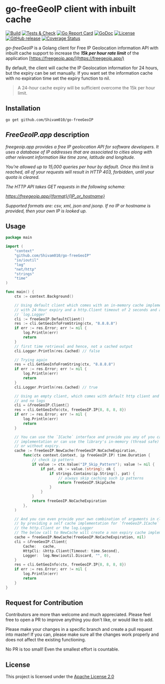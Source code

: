 go-freeGeoIP client with inbuilt cache
======================================

[![Build](https://github.com/Shivam010/go-freeGeoIP/workflows/Build/badge.svg)](https://github.com/Shivam010/go-freeGeoIP/actions?query=workflow%3ABuild)
[![Tests & Check](https://github.com/Shivam010/go-freeGeoIP/workflows/Tests%20&%20Check/badge.svg)](https://github.com/Shivam010/go-freeGeoIP/actions?query=workflow%3A%22Tests+%26+Check%22)
[![Go Report Card](https://goreportcard.com/badge/github.com/Shivam010/go-freeGeoIP?dropcache)](https://goreportcard.com/report/github.com/Shivam010/go-freeGeoIP)
[![GoDoc](https://godoc.org/github.com/Shivam010/go-freeGeoIP?status.svg)](https://godoc.org/github.com/Shivam010/go-freeGeoIP)
[![License](https://img.shields.io/badge/license-apache2-mildgreen.svg)](https://github.com/Shivam010/go-freeGeoIP/blob/master/LICENSE)
[![GitHub release](https://img.shields.io/github/release/Shivam010/go-freeGeoIP.svg)](https://github.com/Shivam010/go-freeGeoIP/releases)
[![Coverage Status](https://coveralls.io/repos/github/Shivam010/go-freeGeoIP/badge.svg)](https://coveralls.io/github/Shivam010/go-freeGeoIP)

_go-freeGeoIP_ is a Golang client for Free IP Geolocation information API with inbuilt cache support to 
increase the **_15k per hour rate limit_** of the application [https://freegeoip.app/](https://freegeoip.app/)

By default, the client will cache the IP Geolocation information for 24 hours, but the expiry can be set manually.
If you want set the information cache with no expiration time set the expiry function to nil.

> A 24-hour cache expiry will be sufficient overcome the 15k per hour limit.

Installation
------------
`go get github.com/Shivam010/go-freeGeoIP`

_FreeGeoIP.app_ description
---------------------------
_freegeoip.app provides a free IP geolocation API for software developers. It uses a database of IP addresses that 
are associated to cities along with other relevant information like time zone, latitude and longitude._

_You're allowed up to 15,000 queries per hour by default. Once this limit is reached, all of your requests will 
result in HTTP 403, forbidden, until your quota is cleared._

_The HTTP API takes GET requests in the following schema:_

_https://freegeoip.app/{format}/{IP_or_hostname}_

_Supported formats are: csv, xml, json and jsonp. If no IP or hostname is provided, then your own IP is looked up._

Usage
-----
```go
package main

import (
	"context"
	"github.com/Shivam010/go-freeGeoIP"
	"io/ioutil"
	"log"
	"net/http"
	"strings"
	"time"
)

func main() {
	ctx := context.Background()

	// Using default client which comes with an in-memory cache implementation
	// with 24 Hour expiry and a http.Client timeout of 2 seconds and a default
	// `log.Logger`
	cli := freeGeoIP.DefaultClient()
	res := cli.GetGeoInfoFromString(ctx, "8.8.8.8")
	if err := res.Error; err != nil {
		log.Println(err)
		return
	}
	// first time retrieval and hence, not a cached output
	cli.Logger.Println(res.Cached) // false

	// Trying again
	res = cli.GetGeoInfoFromString(ctx, "8.8.8.8")
	if err := res.Error; err != nil {
		log.Println(err)
		return
	}
	cli.Logger.Println(res.Cached) // true

	// Using an empty client, which comes with default http client and no cache
	// and no logs
	cli = &freeGeoIP.Client{}
	res = cli.GetGeoInfo(ctx, freeGeoIP.IP{8, 8, 8, 8})
	if err := res.Error; err != nil {
		log.Println(err)
		return
	}

	// You can use the `ICache` interface and provide you any of you cache
	// implementation or can use the library's in-memory (thread safe) with
	// or without expiry.
	cache := freeGeoIP.NewCache(freeGeoIP.NoCacheExpiration,
		func(ctx context.Context, ip freeGeoIP.IP) time.Duration {
			// check ip pattern
			if value := ctx.Value("IP_Skip_Pattern"); value != nil {
				if pat, ok := value.(string); ok {
					if strings.Contains(ip.String(), pat) {
						// always skip caching such ip patterns
						return freeGeoIP.SkipCache
					}
				}
			}
			return freeGeoIP.NoCacheExpiration
		},
	)

	// And you can even provide your own combination of arguments in client
	// by providing a self cache implementation for `freeGeoIP.ICache` or the
	// the http.Client or the log.Logger
	// The below call to NewCache will create a non expiry cache implementation
	cache = freeGeoIP.NewCache(freeGeoIP.NoCacheExpiration, nil)
	cli = &freeGeoIP.Client{
		Cache:   cache,
		HttpCli: &http.Client{Timeout: time.Second},
		Logger:  log.New(ioutil.Discard, "", 0),
	}
	res = cli.GetGeoInfo(ctx, freeGeoIP.IP{8, 8, 8, 8})
	if err := res.Error; err != nil {
		log.Println(err)
		return
	}
}
```

Request for Contribution
------------------------
Contributors are more than welcome and much appreciated. Please feel free to open a PR to improve anything you 
don't like, or would like to add.

Please make your changes in a specific branch and create a pull request into master! If you can, please make sure all 
the changes work properly and does not affect the existing functioning.

No PR is too small! Even the smallest effort is countable.

License
-------
This project is licensed under the [Apache License 2.0](https://github.com/Shivam010/go-freeGeoIP/blob/master/LICENSE)
